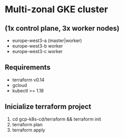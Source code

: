 # Multi-zonal GKE cluster 
## (1x control plane, 3x worker nodes) 
* europe-west3-a (master|worker)
* europe-west3-b worker
* europe-west3-c worker
## Requirements 
* terraform v0.14 
* gcloud 
* kubectl >= 1.18

## Inicialize terraform project

1. cd gcp-k8s-cd/terraform && terraform init 
2. terraform plan 
3. terraform apply 